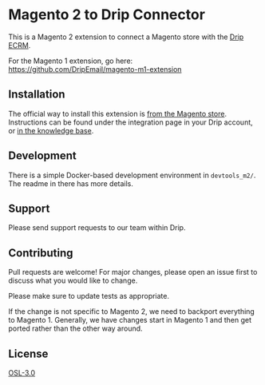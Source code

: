 # Magento 2 to Drip Connector

This is a Magento 2 extension to connect a Magento store with the [Drip ECRM](https://www.drip.com/).

For the Magento 1 extension, go here: https://github.com/DripEmail/magento-m1-extension

## Installation

The official way to install this extension is [from the Magento store](https://marketplace.magento.com/drip-connect.html). Instructions can be found under the integration page in your Drip account, or [in the knowledge base](https://my.drip.com/docs/manual/magento/magento-setup).

## Development

There is a simple Docker-based development environment in `devtools_m2/`. The readme in there has more details.

## Support

Please send support requests to our team within Drip.

## Contributing

Pull requests are welcome! For major changes, please open an issue first to discuss what you would like to change.

Please make sure to update tests as appropriate.

If the change is not specific to Magento 2, we need to backport everything to Magento 1. Generally, we have changes start in Magento 1 and then get ported rather than the other way around.

## License

[OSL-3.0](https://choosealicense.com/licenses/osl-3.0/)
